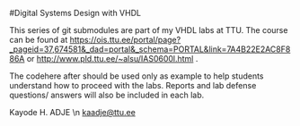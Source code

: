 #Digital Systems Design with VHDL

This series of git submodules are part of my VHDL labs at TTU. The course can be found at https://ois.ttu.ee/portal/page?_pageid=37,674581&_dad=portal&_schema=PORTAL&link=7A4B22E2AC8F886A or http://www.pld.ttu.ee/~alsu/IAS0600l.html .

The codehere after should be used only as example to help students understand how to proceed with the labs.
Reports and lab defense questions/ answers will also be included in each lab.

Kayode H. ADJE \n
kaadje@ttu.ee
